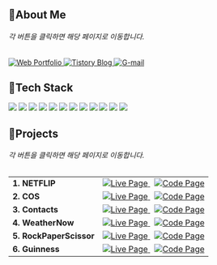 ## 📍About Me
###### 각 버튼을 클릭하면 해당 페이지로 이동합니다.
<div>
	<a href="https://portfolio-syr.netlify.app/" target="_blank" rel="noopener noreferrer">
	  <img src="https://img.shields.io/badge/web portfolio-0f0f0f?style=for-the-badge&logo=react&logoColor=white" alt="Web Portfolio">
	</a>
 	<a href="https://garrypeggyngowan.tistory.com/" target="_blank" rel="noopener noreferrer">
	  <img src="https://img.shields.io/badge/tistory blog-ff5c4c?style=for-the-badge&logo=tistory&logoColor=white" alt="Tistory Blog">
	</a>
	<a href="mailto:miruyseong@gmail.com">
	  <img src="https://img.shields.io/badge/gmail-4385f5?style=for-the-badge&logo=gmail&logoColor=white" alt="G-mail">
	</a>
</div>

## 📍Tech Stack
<div>
	<img src="https://img.shields.io/badge/JavaScript-F7DF1E?style=for-the-badge&logo=javascript&logoColor=black">
	<img src="https://img.shields.io/badge/React-61DAFB?style=for-the-badge&logo=react&logoColor=black">
	<img src="https://img.shields.io/badge/React Query-FF4154?style=for-the-badge&logo=reactquery&logoColor=white">
	<img src="https://img.shields.io/badge/Redux-764ABC?style=for-the-badge&logo=redux&logoColor=white">
	<img src="https://img.shields.io/badge/Redux Thunk-76B83F?style=for-the-badge&logo=redux&logoColor=white">
	<img src="https://img.shields.io/badge/Framer Motion-0055FF?style=for-the-badge&logo=framer&logoColor=white">
	<img src="https://img.shields.io/badge/React Router-CA4245?style=for-the-badge&logo=reactrouter&logoColor=white">
	<img src="https://img.shields.io/badge/Json Server-000000?style=for-the-badge&logo=json&logoColor=white">
	<img src="https://img.shields.io/badge/Bootstrap-7952B3?style=for-the-badge&logo=bootstrap&logoColor=white">
	<img src="https://img.shields.io/badge/CSS-1572B6?style=for-the-badge&logo=css3&logoColor=white"> 
	<img src="https://img.shields.io/badge/HTML-E34F26?style=for-the-badge&logo=html5&logoColor=white"> 
	<img src="https://img.shields.io/badge/API Call-E3695F?style=for-the-badge&logoColor=white">   
</div>

## 📍Projects
###### 각 버튼을 클릭하면 해당 페이지로 이동합니다.
<table>
  <tbody>
    <tr>
      <td><strong>1. NETFLIP</strong></td>
      <td>
        <a href="https://netflip-syr.netlify.app/" target="_blank" rel="noopener noreferrer">
          <img src="https://img.shields.io/badge/Live%20Page-c5150c?style=for-the-badge&logoColor=black" alt="Live Page">
        </a>&nbsp;
        <a href="https://github.com/seongyurim/netflip-streaming-app-2024" target="_blank" rel="noopener noreferrer">
          <img src="https://img.shields.io/badge/Code%20Page-DC736D?style=for-the-badge&logoColor=black" alt="Code Page">
        </a>
      </td>
    </tr>
    <tr>
      <td><strong>2. COS</strong></td>
      <td>
        <a href="https://cos-syr.netlify.app/" target="_blank" rel="noopener noreferrer">
          <img src="https://img.shields.io/badge/Live%20Page-0f0f0f?style=for-the-badge&logoColor=black" alt="Live Page">
        </a>&nbsp;
        <a href="https://github.com/seongyurim/netflip-streaming-app-2024" target="_blank" rel="noopener noreferrer">
          <img src="https://img.shields.io/badge/Code%20Page-6F6F6F?style=for-the-badge&logoColor=black" alt="Code Page">
        </a>
      </td>
    </tr>
    <tr>
      <td><strong>3. Contacts</strong></td>
      <td>
        <a href="https://seongyurim.github.io/contacts-redux-2024/" target="_blank" rel="noopener noreferrer">
          <img src="https://img.shields.io/badge/Live%20Page-06402b?style=for-the-badge&logoColor=black" alt="Live Page">
        </a>&nbsp;
        <a href="https://github.com/seongyurim/contacts-redux-2024" target="_blank" rel="noopener noreferrer">
          <img src="https://img.shields.io/badge/Code%20Page-6A8C80?style=for-the-badge&logoColor=black" alt="Code Page">
        </a>
      </td>
    </tr>
    <tr>
      <td><strong>4. WeatherNow</strong></td>
      <td>
        <a href="https://seongyurim.github.io/weather-app-2024/" target="_blank" rel="noopener noreferrer">
          <img src="https://img.shields.io/badge/Live%20Page-e75906?style=for-the-badge&logoColor=black" alt="Live Page">
        </a>&nbsp;
        <a href="https://github.com/seongyurim/weather-app-2024" target="_blank" rel="noopener noreferrer">
          <img src="https://img.shields.io/badge/Code%20Page-F19B6A?style=for-the-badge&logoColor=black" alt="Code Page">
        </a>
      </td>
    </tr>
    <tr>
      <td><strong>5. RockPaperScissor</strong></td>
      <td>
        <a href="https://seongyurim.github.io/rock-paper-scissors-2024/" target="_blank" rel="noopener noreferrer">
          <img src="https://img.shields.io/badge/Live%20Page-1e235a?style=for-the-badge&logoColor=black" alt="Live Page">
        </a>&nbsp;
        <a href="https://github.com/seongyurim/rock-paper-scissors-2024" target="_blank" rel="noopener noreferrer">
          <img src="https://img.shields.io/badge/Code%20Page-787B9C?style=for-the-badge&logoColor=black" alt="Code Page">
        </a>
      </td>
    </tr>
    <tr>
      <td><strong>6. Guinness</strong></td>
      <td>
        <a href="https://guinness-syr.netlify.app/" target="_blank" rel="noopener noreferrer">
          <img src="https://img.shields.io/badge/Live%20Page-341e11?style=for-the-badge&logoColor=black" alt="Live Page">
        </a>&nbsp;
        <a href="https://github.com/seongyurim/guinness-js-2023" target="_blank" rel="noopener noreferrer">
          <img src="https://img.shields.io/badge/Code%20Page-857870?style=for-the-badge&logoColor=black" alt="Code Page">
        </a>
      </td>
    </tr>
  </tbody>
</table>



<!--
<div>
  <div class="item">
    <h4>1. NETFLIP</h4>
    <a href="https://netflip-syr.netlify.app/" target="_blank" rel="noopener noreferrer">
      <img src="https://img.shields.io/badge/Live%20Page-c5150c?style=for-the-badge&logoColor=black" alt="Live Page">
    </a>  
    <a href="https://github.com/seongyurim/netflip-streaming-app-2024" target="_blank" rel="noopener noreferrer">
      <img src="https://img.shields.io/badge/View%20On%20GitHub-DC736D?style=for-the-badge&logoColor=black" alt="View On GitHub">
    </a>
  </div>
  
  <div class="item">
    <h4>2. COS</h4>
    <a href="https://cos-syr.netlify.app/" target="_blank" rel="noopener noreferrer">
      <img src="https://img.shields.io/badge/Live%20Page-0f0f0f?style=for-the-badge&logoColor=black" alt="Live Page">
    </a>  
    <a href="https://github.com/seongyurim/netflip-streaming-app-2024" target="_blank" rel="noopener noreferrer">
      <img src="https://img.shields.io/badge/View%20On%20GitHub-6F6F6F?style=for-the-badge&logoColor=black" alt="View On GitHub">
    </a>
  </div>

  <div class="item">
    <h4>3. Contacts</h4>
    <a href="https://seongyurim.github.io/contacts-redux-2024/" target="_blank" rel="noopener noreferrer">
      <img src="https://img.shields.io/badge/Live%20Page-06402b?style=for-the-badge&logoColor=black" alt="Live Page">
    </a>  
    <a href="https://github.com/seongyurim/contacts-redux-2024" target="_blank" rel="noopener noreferrer">
      <img src="https://img.shields.io/badge/View%20On%20GitHub-6A8C80?style=for-the-badge&logoColor=black" alt="View On GitHub">
    </a>
  </div>

  <div class="item">
    <h4>4. WeatherNow</h4>
    <a href="https://seongyurim.github.io/weather-app-2024/" target="_blank" rel="noopener noreferrer">
      <img src="https://img.shields.io/badge/Live%20Page-e75906?style=for-the-badge&logoColor=black" alt="Live Page">
    </a>  
    <a href="https://github.com/seongyurim/weather-app-2024" target="_blank" rel="noopener noreferrer">
      <img src="https://img.shields.io/badge/View%20On%20GitHub-F19B6A?style=for-the-badge&logoColor=black" alt="View On GitHub">
    </a>
  </div>

  <div class="item">
    <h4>5. RockPaperScissor</h4>
    <a href="https://seongyurim.github.io/rock-paper-scissors-2024/" target="_blank" rel="noopener noreferrer">
      <img src="https://img.shields.io/badge/Live%20Page-1e235a?style=for-the-badge&logoColor=black" alt="Live Page">
    </a>  
    <a href="https://github.com/seongyurim/rock-paper-scissors-2024" target="_blank" rel="noopener noreferrer">
      <img src="https://img.shields.io/badge/View%20On%20GitHub-787B9C?style=for-the-badge&logoColor=black" alt="View On GitHub">
    </a>
  </div>

  <div class="item">
    <h4>6. Guinness</h4>
    <a href="https://guinness-syr.netlify.app/" target="_blank" rel="noopener noreferrer">
      <img src="https://img.shields.io/badge/Live%20Page-341e11?style=for-the-badge&logoColor=black" alt="Live Page">
    </a>  
    <a href="https://github.com/seongyurim/guinness-js-2023" target="_blank" rel="noopener noreferrer">
      <img src="https://img.shields.io/badge/View%20On%20GitHub-857870?style=for-the-badge&logoColor=black" alt="View On GitHub">
    </a>
  </div>
</div>
-->

